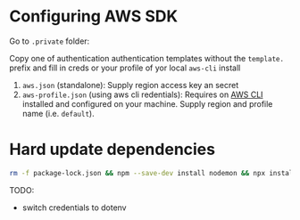 # Configuring AWS SDK

Go to `.private` folder:

Copy one of authentication authentication templates without the `template.` prefix and fill in creds or your profile of yor local `aws-cli` install

1) `aws.json` (standalone): Supply region access key an secret
2) `aws-profile.json` (using aws cli redentials): Requires on [AWS CLI](https://docs.aws.amazon.com/cli/latest/userguide/installing.html) installed and configured on your machine. Supply region and profile name (i.e. `default`).

# Hard update dependencies

```bash
rm -f package-lock.json && npm --save-dev install nodemon && npx install-peerdeps --dev eslint-config-airbnb && npm install --save aws-sdk
```

TODO:

- switch credentials to dotenv
